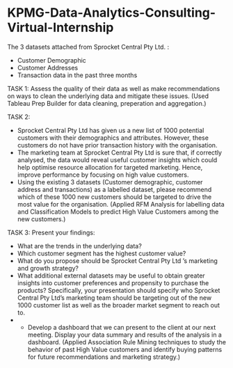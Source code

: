 # KPMG-Data-Analytics-Consulting-Virtual-Internship

The 3 datasets attached from Sprocket Central Pty Ltd. :

- Customer Demographic 
- Customer Addresses
- Transaction data in the past three months

TASK 1:
Assess the quality of their data as well as make recommendations on ways to clean the underlying data and mitigate these issues.
(Used Tableau Prep Builder for data cleaning, preperation and aggregation.)

TASK 2:
- Sprocket Central Pty Ltd has given us a new list of 1000 potential customers with their demographics and attributes. However, these customers do not have prior transaction history with the organisation. 
- The marketing team at Sprocket Central Pty Ltd is sure that, if correctly analysed, the data would reveal useful customer insights which could help optimise resource allocation for targeted marketing. Hence, improve performance by focusing on high value customers.
- Using the existing 3 datasets (Customer demographic, customer address and transactions) as a labelled dataset, please recommend which of these 1000 new customers should be targeted to drive the most value for the organisation. 
(Applied RFM Analysis for labelling data and Classification Models to predict High Value Customers among the new customers.)

TASK 3:
Present your findings:
- What are the trends in the underlying data?
- Which customer segment has the highest customer value?
- What do you propose should be Sprocket Central Pty Ltd ’s marketing and growth strategy?
- What additional external datasets may be useful to obtain greater insights into customer preferences and propensity to purchase the products?
Specifically, your presentation should specify who Sprocket Central Pty Ltd’s marketing team should be targeting out of the new 1000 customer list as well as the broader market segment to reach out to. 
- - Develop a dashboard that we can present to the client at our next meeting. Display your data summary and results of the analysis in a dashboard.
(Applied Association Rule Mining techniques to study the behavior of past High Value customers and identify buying patterns for future recommendations and marketing strategy.)
